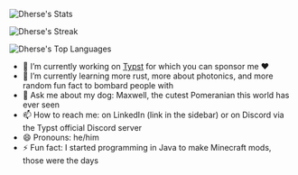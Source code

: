 ![Dherse's Stats](https://github-readme-stats.vercel.app/api?username=Dherse&theme=vue-dark&show_icons=true&hide_border=true&count_private=true)

![Dherse's Streak](https://github-readme-streak-stats.herokuapp.com/?user=Dherse&theme=vue-dark&hide_border=true)

![Dherse's Top Languages](https://github-readme-stats.vercel.app/api/top-langs/?username=Dherse&theme=vue-dark&show_icons=true&hide_border=true&layout=compact)

- 🔭 I’m currently working on [Typst](https://github.com/typst/typst) for which you can sponsor me ❤️
- 🌱 I’m currently learning more rust, more about photonics, and more random fun fact to bombard people with
- 💬 Ask me about my dog: Maxwell, the cutest Pomeranian this world has ever seen
- 📫 How to reach me: on LinkedIn (link in the sidebar) or on Discord via the Typst official Discord server
- 😄 Pronouns: he/him
- ⚡ Fun fact: I started programming in Java to make Minecraft mods, those were the days
